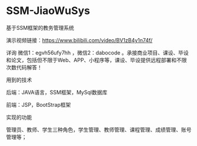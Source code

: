 # SSM-JiaoWuSys
基于SSM框架的教务管理系统

演示视频链接：https://www.bilibili.com/video/BV1zB4y1n74f/

详询 微信1：egvh56ufy7hh ，微信2：dabocode 。承接商业项目、课设、毕设和论文，包括但不限于Web、APP、小程序等，课设、毕设提供远程部署和不限次数代码解答！

用到的技术

后端：JAVA语言，SSM框架，MySql数据库

前端：JSP，BootStrap框架

实现的功能

管理员、教师、学生三种角色，学生管理、教师管理、课程管理、成绩管理、账号管理等；

